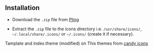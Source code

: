 ## Installation

- Download the `.zip` file from [Pling](https://www.pling.com/p/2144486/)


- Extract the `.zip` file to the icons directory i.e. `/usr/share/icons/`, `~/.local/share/.icons/`  or `~/.icons/` (create it if necessary).


Tamplate and index.theme (modified) on This themes from [candy icons](https://www.pling.com/p/1305251/)

